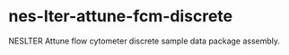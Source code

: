 # nes-lter-attune-fcm-discrete
NESLTER Attune flow cytometer discrete sample data package assembly.
